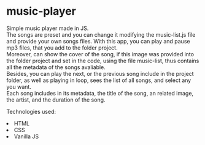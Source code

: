 # music-player
Simple music player made in JS. <br>
The songs are preset and you can change it modifying the music-list.js file and provide your own songs files.
With this app, you can play and pause mp3 files, that you add to the folder project. <br>
Moreover, can show the cover of the song, if this image was provided into the folder project and set in the code, using the file music-list, thus contains all the metadata of the songs avaliable. <br>
Besides, you can play the next, or the previous song include in the project folder, as well as playing in loop, sees the list of all songs, and select any you want. <br>
Each song includes in its metadata, the title of the song, an related image, the artist, and the duration of the song.

Technologies used:
<li> HTML </li>
<li> CSS </li>
<li> Vanilla JS </li>
